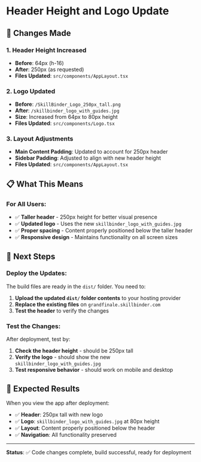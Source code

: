 # Header Height and Logo Update

## 🎯 **Changes Made**

### 1. **Header Height Increased**
- **Before**: 64px (h-16)
- **After**: 250px (as requested)
- **Files Updated**: `src/components/AppLayout.tsx`

### 2. **Logo Updated**
- **Before**: `/SkillBinder_Logo_250px_tall.png`
- **After**: `/skillbinder_logo_with_guides.jpg`
- **Size**: Increased from 64px to 80px height
- **Files Updated**: `src/components/Logo.tsx`

### 3. **Layout Adjustments**
- **Main Content Padding**: Updated to account for 250px header
- **Sidebar Padding**: Adjusted to align with new header height
- **Files Updated**: `src/components/AppLayout.tsx`

## 📋 **What This Means**

### **For All Users:**
- ✅ **Taller header** - 250px height for better visual presence
- ✅ **Updated logo** - Uses the new `skillbinder_logo_with_guides.jpg`
- ✅ **Proper spacing** - Content properly positioned below the taller header
- ✅ **Responsive design** - Maintains functionality on all screen sizes

## 🚀 **Next Steps**

### **Deploy the Updates:**
The build files are ready in the `dist/` folder. You need to:

1. **Upload the updated `dist/` folder contents** to your hosting provider
2. **Replace the existing files** on `grandfinale.skillbinder.com`
3. **Test the header** to verify the changes

### **Test the Changes:**
After deployment, test by:
1. **Check the header height** - should be 250px tall
2. **Verify the logo** - should show the new `skillbinder_logo_with_guides.jpg`
3. **Test responsive behavior** - should work on mobile and desktop

## 🎯 **Expected Results**

When you view the app after deployment:
- ✅ **Header**: 250px tall with new logo
- ✅ **Logo**: `skillbinder_logo_with_guides.jpg` at 80px height
- ✅ **Layout**: Content properly positioned below the header
- ✅ **Navigation**: All functionality preserved

---

**Status**: ✅ Code changes complete, build successful, ready for deployment

